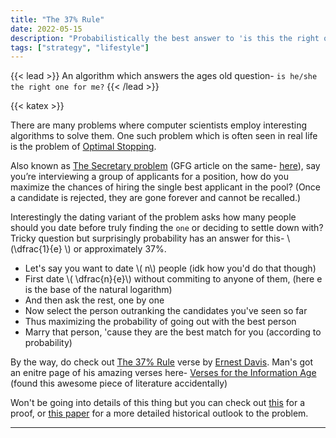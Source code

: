 ```yaml
---
title: "The 37% Rule"
date: 2022-05-15
description: "Probabilistically the best answer to 'is this the right one for me?'"
tags: ["strategy", "lifestyle"]
---
```


{{< lead >}}
An algorithm which answers the ages old question- ```is he/she the right one for me?```
{{< /lead >}}

{{< katex >}}

There are many problems where computer scientists employ interesting algorithms to solve them. One such problem which is often seen in real life is the problem of [Optimal Stopping](https://en.wikipedia.org/wiki/Optimal_stopping).

Also known as [The Secretary problem](https://en.wikipedia.org/wiki/Secretary_problem) (GFG article on the same- [here](https://www.geeksforgeeks.org/secretary-problem-optimal-stopping-problem/)), say you’re interviewing a group of applicants for a position, how do you maximize the chances of hiring the single best applicant in the pool? (Once a candidate is rejected, they are gone forever and cannot be recalled.)

Interestingly the dating variant of the problem asks how many people should you date before truly finding the `one` or deciding to settle down with? Tricky question but surprisingly probability has an answer for this- \\(\dfrac{1}{e} \\) or approximately 37%.

- Let's say you want to date \\( n\\) people (idk how you'd do that though)
- First date \\( \dfrac{n}{e}\\) without commiting to anyone of them, (here e is the base of the natural logarithm)
- And then ask the rest, one by one
- Now select the person outranking the candidates you've seen so far
- Thus maximizing the probability of going out with the best person
- Marry that person, 'cause they are the best match for you (according to probability)

By the way, do check out [The 37% Rule](https://cs.nyu.edu/~davise/Verses/ThirtySeven.html) verse by [Ernest Davis](https://cs.nyu.edu/~davise/). Man's got an enitre page of his amazing verses here- [Verses for the Information Age](https://cs.nyu.edu/~davise/Verses/) (found this awesome piece of literature accidentally)

Won't be going into details of this thing but you can check out [this](https://www.randomservices.org/random/urn/Secretary.html) for a proof, or [this paper](https://www2.math.upenn.edu/~ted/210F10/References/Secretary.pdf) for a more detailed historical outlook to the problem.

---
